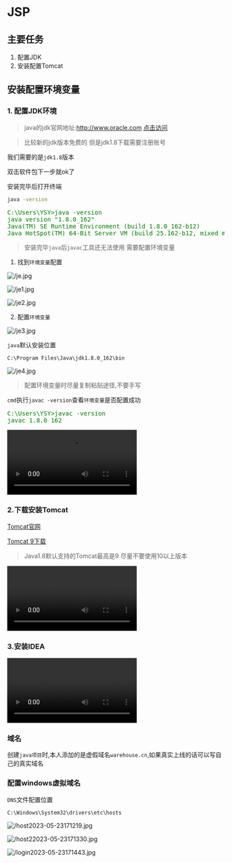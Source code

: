 # JSP

## 主要任务

1. 配置JDK
2. 安装配置Tomcat




## 安装配置环境变量

### 1. 配置JDK环境

> java的jdk官网地址:http://www.oracle.com 
[点击访问](http://www.oracle.com/)

> 比较新的jdk版本免费的 但是jdk1.8下载需要注册账号

我们需要的是`jdk1.8`版本


双击软件包下一步就ok了

安装完毕后打开终端

``` bash
java -version
```

<pre style="color:green;">
C:\Users\YSY>java -version
java version "1.8.0_162"
Java(TM) SE Runtime Environment (build 1.8.0_162-b12)
Java HotSpot(TM) 64-Bit Server VM (build 25.162-b12, mixed mode)
</pre>

> 安装完毕`java`后`javac`工具还无法使用 需要配置环境变量

1. 找到`环境变量`配置

![/je.jpg](http://media.codecore.cn/markdown/je.jpg)

![/je1.jpg](http://media.codecore.cn/markdown/je1.jpg)

![/je2.jpg](http://media.codecore.cn/markdown/je2.jpg)

2. 配置`环境变量`

![/je3.jpg](http://media.codecore.cn/markdown/je3.jpg)

`java`默认安装位置

`C:\Program Files\Java\jdk1.8.0_162\bin`

![/je4.jpg](http://media.codecore.cn/markdown/je4.jpg)

> 配置环境变量时尽量复制粘贴途径,不要手写

`cmd`执行`javac -version`查看`环境变量`是否配置成功

<pre style="color:green;">
C:\Users\YSY>javac -version
javac 1.8.0_162
</pre>

<video controls src="http://media.codecore.cn/markdown/videos/1_jdk.mp4"></video>

### 2.下载安装Tomcat

[Tomcat官网](http://tomcat.apache.org/)

[Tomcat 9下载](http://dlcdn.apache.org/tomcat/tomcat-9/v9.0.94/bin/apache-tomcat-9.0.94-windows-x64.zip)

> Java1.8默认支持的Tomcat最高是9 尽量不要使用10以上版本


<video controls src="http://media.codecore.cn/markdown/videos/2_tomcat.mp4"></video>

### 3.安装IDEA

<video controls src="http://media.codecore.cn/markdown/videos/3_idea_install_config.mp4"></video>



### 域名

创建`java项目`时,本人添加的是虚假域名`warehouse.cn`,如果真实上线的话可以写自己的真实域名

### 配置windows虚拟域名

`DNS`文件配置位置

`C:\Windows\System32\drivers\etc\hosts`

![/host2023-05-23171219.jpg](http://media.codecore.cn/markdown/host2023-05-23171219.jpg)


![/host22023-05-23171330.jpg](http://media.codecore.cn/markdown/host22023-05-23171330.jpg)

![/login2023-05-23171443.jpg](http://media.codecore.cn/markdown/login2023-05-23171443.jpg)
